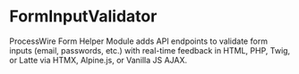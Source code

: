 # FormInputValidator
ProcessWire Form Helper Module adds API endpoints to validate form inputs (email, passwords, etc.) with real-time feedback in HTML, PHP, Twig, or Latte via HTMX, Alpine.js, or Vanilla JS AJAX.
